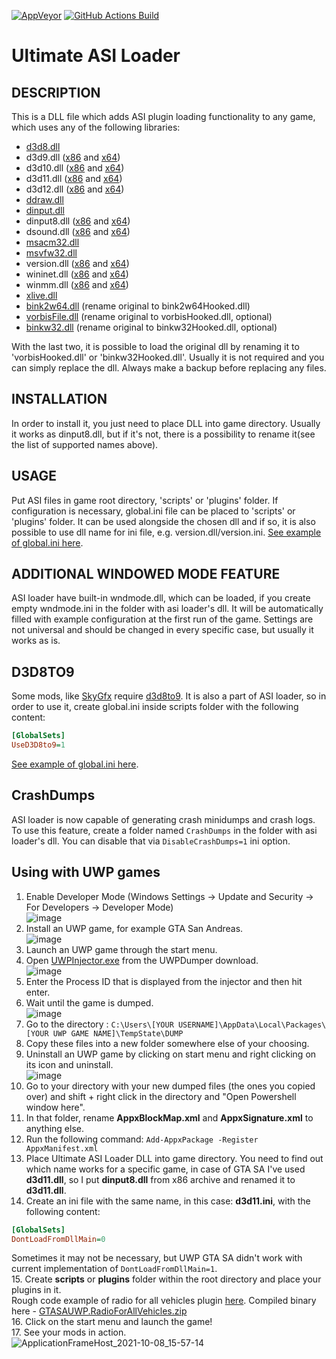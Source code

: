 [![AppVeyor](https://img.shields.io/appveyor/build/ThirteenAG/Ultimate-ASI-Loader?label=AppVeyor%20Build&logo=Appveyor&logoColor=white)](https://ci.appveyor.com/project/ThirteenAG/ultimate-asi-loader)
[![GitHub Actions Build](https://github.com/ThirteenAG/Ultimate-ASI-Loader/actions/workflows/msbuild.yml/badge.svg)](https://github.com/ThirteenAG/Ultimate-ASI-Loader/actions/workflows/msbuild.yml)

# Ultimate ASI Loader

## DESCRIPTION

This is a DLL file which adds ASI plugin loading functionality to any game, which uses any of the following libraries:

- [d3d8.dll](https://github.com/ThirteenAG/Ultimate-ASI-Loader/releases/download/Win32-latest/d3d8-Win32.zip)
- d3d9.dll ([x86](https://github.com/ThirteenAG/Ultimate-ASI-Loader/releases/download/Win32-latest/d3d9-Win32.zip) and [x64](https://github.com/ThirteenAG/Ultimate-ASI-Loader/releases/download/x64-latest/d3d9-x64.zip))
- d3d10.dll ([x86](https://github.com/ThirteenAG/Ultimate-ASI-Loader/releases/download/Win32-latest/d3d10-Win32.zip) and [x64](https://github.com/ThirteenAG/Ultimate-ASI-Loader/releases/download/x64-latest/d3d10-x64.zip))
- d3d11.dll ([x86](https://github.com/ThirteenAG/Ultimate-ASI-Loader/releases/download/Win32-latest/d3d11-Win32.zip) and [x64](https://github.com/ThirteenAG/Ultimate-ASI-Loader/releases/download/x64-latest/d3d11-x64.zip))
- d3d12.dll ([x86](https://github.com/ThirteenAG/Ultimate-ASI-Loader/releases/download/Win32-latest/d3d12-Win32.zip) and [x64](https://github.com/ThirteenAG/Ultimate-ASI-Loader/releases/download/x64-latest/d3d12-x64.zip))
- [ddraw.dll](https://github.com/ThirteenAG/Ultimate-ASI-Loader/releases/download/Win32-latest/ddraw-Win32.zip)
- [dinput.dll](https://github.com/ThirteenAG/Ultimate-ASI-Loader/releases/download/Win32-latest/dinput-Win32.zip)
- dinput8.dll ([x86](https://github.com/ThirteenAG/Ultimate-ASI-Loader/releases/download/Win32-latest/dinput8-Win32.zip) and [x64](https://github.com/ThirteenAG/Ultimate-ASI-Loader/releases/download/x64-latest/dinput8-x64.zip))
- dsound.dll ([x86](https://github.com/ThirteenAG/Ultimate-ASI-Loader/releases/download/Win32-latest/dsound-Win32.zip) and [x64](https://github.com/ThirteenAG/Ultimate-ASI-Loader/releases/download/x64-latest/dsound-x64.zip))
- [msacm32.dll](https://github.com/ThirteenAG/Ultimate-ASI-Loader/releases/download/Win32-latest/msacm32-Win32.zip)
- [msvfw32.dll](https://github.com/ThirteenAG/Ultimate-ASI-Loader/releases/download/Win32-latest/msvfw32-Win32.zip)
- version.dll ([x86](https://github.com/ThirteenAG/Ultimate-ASI-Loader/releases/download/Win32-latest/version-Win32.zip) and [x64](https://github.com/ThirteenAG/Ultimate-ASI-Loader/releases/download/x64-latest/version-x64.zip))
- wininet.dll ([x86](https://github.com/ThirteenAG/Ultimate-ASI-Loader/releases/download/Win32-latest/wininet-Win32.zip) and [x64](https://github.com/ThirteenAG/Ultimate-ASI-Loader/releases/download/x64-latest/wininet-x64.zip))
- winmm.dll ([x86](https://github.com/ThirteenAG/Ultimate-ASI-Loader/releases/download/Win32-latest/winmm-Win32.zip) and [x64](https://github.com/ThirteenAG/Ultimate-ASI-Loader/releases/download/x64-latest/winmm-x64.zip))
- [xlive.dll](https://github.com/ThirteenAG/Ultimate-ASI-Loader/releases/download/Win32-latest/xlive-Win32.zip)
- [bink2w64.dll](https://github.com/ThirteenAG/Ultimate-ASI-Loader/releases/download/x64-latest/bink2w64-x64.zip) (rename original to bink2w64Hooked.dll)
- [vorbisFile.dll](https://github.com/ThirteenAG/Ultimate-ASI-Loader/releases/download/Win32-latest/vorbisFile-Win32.zip) (rename original to vorbisHooked.dll, optional)
- [binkw32.dll](https://github.com/ThirteenAG/Ultimate-ASI-Loader/releases/download/Win32-latest/binkw32-Win32.zip) (rename original to binkw32Hooked.dll, optional)

With the last two, it is possible to load the original dll by renaming it to 'vorbisHooked.dll' or 'binkw32Hooked.dll'.
Usually it is not required and you can simply replace the dll. Always make a backup before replacing any files.

## INSTALLATION

In order to install it, you just need to place DLL into game directory. Usually it works as dinput8.dll, but if it's not, there is a possibility to rename it(see the list of supported names above).

## USAGE

Put ASI files in game root directory, 'scripts' or 'plugins' folder.
If configuration is necessary, global.ini file can be placed to 'scripts' or 'plugins' folder. It can be used alongside the chosen dll and if so, it is also possible to use dll name for ini file, e.g. version.dll/version.ini.
[See example of global.ini here](https://github.com/ThirteenAG/Ultimate-ASI-Loader/blob/master/data/scripts/global.ini).

## ADDITIONAL WINDOWED MODE FEATURE

ASI loader have built-in wndmode.dll, which can be loaded, if you create empty wndmode.ini in the folder with asi loader's dll. It will be automatically filled with example configuration at the first run of the game. Settings are not universal and should be changed in every specific case, but usually it works as is.

## D3D8TO9

Some mods, like [SkyGfx](https://github.com/aap/skygfx_vc) require [d3d8to9](https://github.com/crosire/d3d8to9). It is also a part of ASI loader, so in order to use it, create global.ini inside scripts folder with the following content:

```ini
[GlobalSets]
UseD3D8to9=1
```

[See example of global.ini here](https://github.com/ThirteenAG/Ultimate-ASI-Loader/blob/master/data/scripts/global.ini#L6).

## CrashDumps

ASI loader is now capable of generating crash minidumps and crash logs. To use this feature, create a folder named `CrashDumps` in the folder with asi loader's dll. You can disable that via `DisableCrashDumps=1` ini option.

## Using with UWP games

1. Enable Developer Mode (Windows Settings -> Update and Security -> For Developers -> Developer Mode)  
   ![image](https://user-images.githubusercontent.com/4904157/136562544-6d249514-203e-40c2-808f-34786b043ec5.png)
2. Install an UWP game, for example GTA San Andreas.  
   ![image](https://user-images.githubusercontent.com/4904157/136558440-553ef1f6-cf69-413b-903b-fd4203d6cc1f.png)
3. Launch an UWP game through the start menu.
4. Open [UWPInjector.exe](https://github.com/Wunkolo/UWPDumper) from the UWPDumper download.  
   ![image](https://user-images.githubusercontent.com/4904157/136558563-6e39dd67-778e-4159-bb3b-83c499017223.png)
5. Enter the Process ID that is displayed from the injector and then hit enter.
6. Wait until the game is dumped.  
   ![image](https://user-images.githubusercontent.com/4904157/136558813-8b7c271c-2475-40b9-a432-f9640f328a43.png)
7. Go to the directory : `C:\Users\[YOUR USERNAME]\AppData\Local\Packages\[YOUR UWP GAME NAME]\TempState\DUMP`
8. Copy these files into a new folder somewhere else of your choosing.
9. Uninstall an UWP game by clicking on start menu and right clicking on its icon and uninstall.  
   ![image](https://user-images.githubusercontent.com/4904157/136559019-bdd6d278-d2ae-4acf-b119-9933baab7d96.png)
10. Go to your directory with your new dumped files (the ones you copied over) and shift + right click in the directory and "Open Powershell window here".
11. In that folder, rename **AppxBlockMap.xml** and **AppxSignature.xml** to anything else.
12. Run the following command: `Add-AppxPackage -Register AppxManifest.xml`
13. Place Ultimate ASI Loader DLL into game directory. You need to find out which name works for a specific game, in case of GTA SA I've used **d3d11.dll**, so I put **dinput8.dll** from x86 archive and renamed it to **d3d11.dll**.
14. Create an ini file with the same name, in this case: **d3d11.ini**, with the following content:

```ini
[GlobalSets]
DontLoadFromDllMain=0
```

Sometimes it may not be necessary, but UWP GTA SA didn't work with current implementation of `DontLoadFromDllMain=1`.  
15. Create **scripts** or **plugins** folder within the root directory and place your plugins in it.  
Rough code example of radio for all vehicles plugin [here](https://gist.github.com/ThirteenAG/868a964b46b82ce5cebbd4a0823c69e4). Compiled binary here - [GTASAUWP.RadioForAllVehicles.zip](https://github.com/ThirteenAG/Ultimate-ASI-Loader/files/7311505/GTASAUWP.RadioForAllVehicles.zip)  
16. Click on the start menu and launch the game!  
17. See your mods in action.  
![ApplicationFrameHost_2021-10-08_15-57-14](https://user-images.githubusercontent.com/4904157/136561208-e989119e-1ef4-42c2-8b20-c1f81f4e0931.png)
